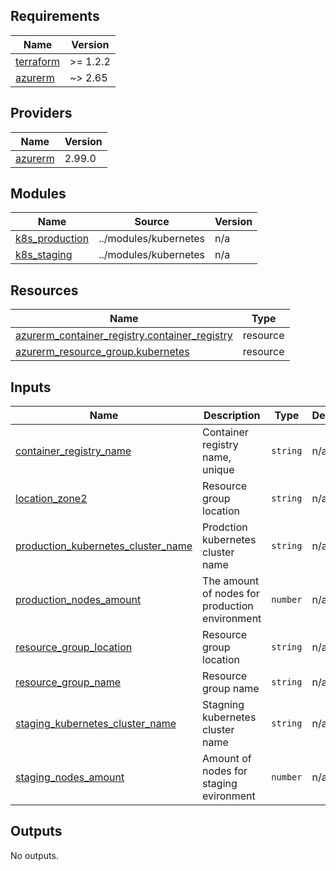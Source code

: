 <!-- BEGIN_TF_DOCS -->
## Requirements

| Name | Version |
|------|---------|
| <a name="requirement_terraform"></a> [terraform](#requirement\_terraform) | >= 1.2.2 |
| <a name="requirement_azurerm"></a> [azurerm](#requirement\_azurerm) | ~> 2.65 |

## Providers

| Name | Version |
|------|---------|
| <a name="provider_azurerm"></a> [azurerm](#provider\_azurerm) | 2.99.0 |

## Modules

| Name | Source | Version |
|------|--------|---------|
| <a name="module_k8s_production"></a> [k8s\_production](#module\_k8s\_production) | ../modules/kubernetes | n/a |
| <a name="module_k8s_staging"></a> [k8s\_staging](#module\_k8s\_staging) | ../modules/kubernetes | n/a |

## Resources

| Name | Type |
|------|------|
| [azurerm_container_registry.container_registry](https://registry.terraform.io/providers/hashicorp/azurerm/latest/docs/resources/container_registry) | resource |
| [azurerm_resource_group.kubernetes](https://registry.terraform.io/providers/hashicorp/azurerm/latest/docs/resources/resource_group) | resource |

## Inputs

| Name | Description | Type | Default | Required |
|------|-------------|------|---------|:--------:|
| <a name="input_container_registry_name"></a> [container\_registry\_name](#input\_container\_registry\_name) | Container registry name, unique | `string` | n/a | yes |
| <a name="input_location_zone2"></a> [location\_zone2](#input\_location\_zone2) | Resource group location | `string` | n/a | yes |
| <a name="input_production_kubernetes_cluster_name"></a> [production\_kubernetes\_cluster\_name](#input\_production\_kubernetes\_cluster\_name) | Prodction kubernetes cluster name | `string` | n/a | yes |
| <a name="input_production_nodes_amount"></a> [production\_nodes\_amount](#input\_production\_nodes\_amount) | The amount of nodes for production environment | `number` | n/a | yes |
| <a name="input_resource_group_location"></a> [resource\_group\_location](#input\_resource\_group\_location) | Resource group location | `string` | n/a | yes |
| <a name="input_resource_group_name"></a> [resource\_group\_name](#input\_resource\_group\_name) | Resource group name | `string` | n/a | yes |
| <a name="input_staging_kubernetes_cluster_name"></a> [staging\_kubernetes\_cluster\_name](#input\_staging\_kubernetes\_cluster\_name) | Stagning kubernetes cluster name | `string` | n/a | yes |
| <a name="input_staging_nodes_amount"></a> [staging\_nodes\_amount](#input\_staging\_nodes\_amount) | Amount of nodes for staging evironment | `number` | n/a | yes |

## Outputs

No outputs.
<!-- END_TF_DOCS -->